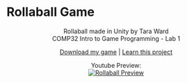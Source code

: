 # Rollaball Game
<p align="center">Rollaball made in Unity by Tara Ward<br>COMP32 Intro to Game Programming - Lab 1</p>

<p align="center">
  <a href="https://github.com/tara-ward/Rollaball/raw/main/Ward%20-%20Rollaball.exe">Download my game</a> | 
  <a href="https://learn.unity.com/project/roll-a-ball">Learn this project</a>
</p>

<p align="center">
  Youtube Preview:<br>
  <a href="http://www.youtube.com/watch?v=TBjuY9lt784">
    <img src="http://img.youtube.com/vi/TBjuY9lt784/0.jpg" alt="Rollaball Preview">
  </a>
</p>
